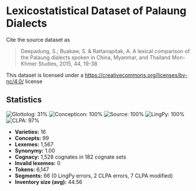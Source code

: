 # Lexicostatistical Dataset of Palaung Dialects

Cite the source dataset as

> Deepadung, S.; Buakaw, S. & Rattanapitak, A. A lexical comparison of the Palaung dialects spoken in China, Myanmar, and Thailand Mon-Khmer Studies, 2015, 44, 19-38

This dataset is licensed under a https://creativecommons.org/licenses/by-nc/4.0/ license

## Statistics
![Glottolog: 31%](https://img.shields.io/badge/Glottolog-31%25-red.svg "Glottolog: 31%") ![Concepticon: 100%](https://img.shields.io/badge/Concepticon-100%25-brightgreen.svg "Concepticon: 100%") ![Source: 100%](https://img.shields.io/badge/Source-100%25-brightgreen.svg "Source: 100%") ![LingPy: 100%](https://img.shields.io/badge/LingPy-100%25-brightgreen.svg "LingPy: 100%") ![CLPA: 97%](https://img.shields.io/badge/CLPA-97%25-green.svg "CLPA: 97%")

- **Varieties:** 16
- **Concepts:** 99
- **Lexemes:** 1,567
- **Synonymy:** 1.00
- **Cognacy:** 1,528 cognates in 182 cognate sets
- **Invalid lexemes:** 0
- **Tokens:** 6,147
- **Segments:** 66 (0 LingPy errors, 2 CLPA errors, 7 CLPA modified)
- **Inventory size (avg):** 44.56